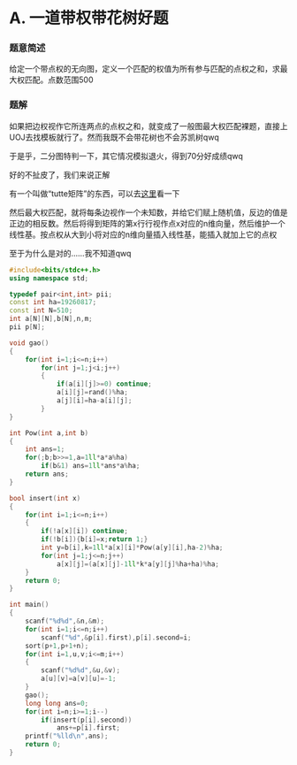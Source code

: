 # A. 一道带权带花树好题

### 题意简述

给定一个带点权的无向图，定义一个匹配的权值为所有参与匹配的点权之和，求最大权匹配。点数范围500

### 题解

如果把边权视作它所连两点的点权之和，就变成了一般图最大权匹配裸题，直接上UOJ去找模板就行了。然而我既不会带花树也不会苏凯树qwq

于是乎，二分图特判一下，其它情况模拟退火，得到70分好成绩qwq

好的不扯皮了，我们来说正解

有一个叫做“tutte矩阵”的东西，可以去[这里](http://www.cnblogs.com/zhujiangning/p/7157465.html)看一下

然后最大权匹配，就将每条边视作一个未知数，并给它们赋上随机值，反边的值是正边的相反数。然后将得到矩阵的第x行行视作点x对应的n维向量，然后维护一个线性基。按点权从大到小将对应的n维向量插入线性基，能插入就加上它的点权

至于为什么是对的……我不知道qwq

```cpp
#include<bits/stdc++.h>
using namespace std;

typedef pair<int,int> pii;
const int ha=19260817;
const int N=510;
int a[N][N],b[N],n,m;
pii p[N];

void gao()
{
    for(int i=1;i<=n;i++)
        for(int j=1;j<i;j++)
        {
            if(a[i][j]>=0) continue;
            a[i][j]=rand()%ha;
            a[j][i]=ha-a[i][j];
        }
}

int Pow(int a,int b)
{
    int ans=1;
    for(;b;b>>=1,a=1ll*a*a%ha)
        if(b&1) ans=1ll*ans*a%ha;
    return ans;
}

bool insert(int x)
{
    for(int i=1;i<=n;i++)
    {
        if(!a[x][i]) continue;
        if(!b[i]){b[i]=x;return 1;}
        int y=b[i],k=1ll*a[x][i]*Pow(a[y][i],ha-2)%ha;
        for(int j=1;j<=n;j++)
            a[x][j]=(a[x][j]-1ll*k*a[y][j]%ha+ha)%ha;
    }
    return 0;
}

int main()
{
    scanf("%d%d",&n,&m);
    for(int i=1;i<=n;i++)
        scanf("%d",&p[i].first),p[i].second=i;
    sort(p+1,p+1+n);
    for(int i=1,u,v;i<=m;i++)
    {
        scanf("%d%d",&u,&v);
        a[u][v]=a[v][u]=-1;
    }
    gao();
    long long ans=0;
    for(int i=n;i>=1;i--)
        if(insert(p[i].second))
            ans+=p[i].first;
    printf("%lld\n",ans);
    return 0;
}
```